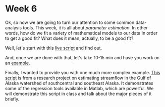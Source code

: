 # Week 6

Ok, so now we are going to turn our attention to some common data-analysis tools. This week, it is all about *parameter estimation*. In other words, how do we fit a variety of mathematical models to our data in order to get a good fit? What does it mean, actually, to be a good fit?

Well, let's start with this [live script](class6_part1.mlx) and find out.

And, once we are done with that, let's take 10-15 min and have you work on an [example](student_example1.md).

Finally, I wanted to provide you with one much more complex example. [This script](noa_regression.m) is from a research project on estimating streamflow in the Gulf of Alaska watershed of southcentral and southeast Alaska. It demonstrates some of the regression tools available in Matlab, which are powerful. We will demonstrate this script in class and talk about the major pieces of it briefly.
